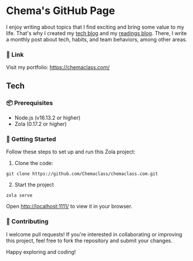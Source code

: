 # Chema's GitHub Page
I enjoy writing about topics that I find exciting and bring some value to my life. That's why I created my [tech blog](https://chemaclass.com/blog/) and my [readings blog](https://chemaclass.com/readings/). There, I write a monthly post about tech, habits, and team behaviors, among other areas.

### 🔗 Link 
Visit my portfolio: https://chemaclass.com/

## Tech
### 📦 Prerequisites

- Node.js (v16.13.2 or higher)
- Zola (0.17.2 or higher)

### 🚀 Getting Started
Follow these steps to set up and run this Zola project:
1. Clone the code:
```
git clone https://github.com/Chemaclass/chemaclass.com.git
```
2. Start the project
```
zola serve
```

Open [http://localhost:1111/](http://localhost:1111/) to view it in your browser.

### 👥 Contributing
I welcome pull requests! If you're interested in collaborating or improving this project, feel free to fork the repository and submit your changes.

Happy exploring and coding!
